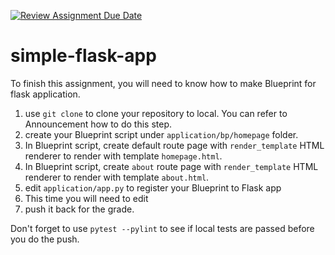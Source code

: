 [![Review Assignment Due Date](https://classroom.github.com/assets/deadline-readme-button-22041afd0340ce965d47ae6ef1cefeee28c7c493a6346c4f15d667ab976d596c.svg)](https://classroom.github.com/a/d66Ph9QZ)
# simple-flask-app
To finish this assignment, you will need to know how to make Blueprint for flask application.
1. use `git clone` to clone your repository to local. You can refer to Announcement how to do this step.
2. create your Blueprint script under `application/bp/homepage` folder.  
3. In Blueprint script, create default route page with `render_template` HTML renderer to render with template `homepage.html`.
4. In Blueprint script, create `about` route page with `render_template` HTML renderer to render with template `about.html`.
5. edit `application/app.py` to register your Blueprint to Flask app
6. This time you will need to edit 
7. push it back for the grade.


Don't forget to use `pytest --pylint` to see if local tests are passed before you do the push.
